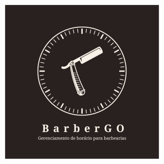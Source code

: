 <img src="https://raw.githubusercontent.com/samueldelorenzi/ProgramacaoII/refs/heads/main/Atividades/barbergo/anexos/barbergologo.jpg" alt="BarberGO">
